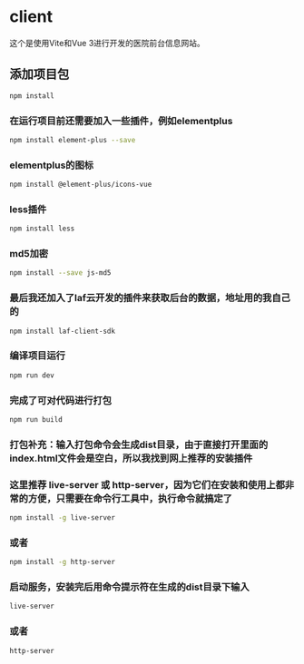 # client

这个是使用Vite和Vue 3进行开发的医院前台信息网站。

## 添加项目包

```sh
npm install
```

### 在运行项目前还需要加入一些插件，例如elementplus

```sh
npm install element-plus --save
```

### elementplus的图标

```sh
npm install @element-plus/icons-vue
```

### less插件

```sh
npm install less
```

### md5加密

```sh
npm install --save js-md5
```

### 最后我还加入了laf云开发的插件来获取后台的数据，地址用的我自己的

```sh
npm install laf-client-sdk
```

### 编译项目运行

```sh
npm run dev
```

### 完成了可对代码进行打包

```sh
npm run build
```

### 打包补充：输入打包命令会生成dist目录，由于直接打开里面的index.html文件会是空白，所以我找到网上推荐的安装插件
### 这里推荐 live-server 或 http-server，因为它们在安装和使用上都非常的方便，只需要在命令行工具中，执行命令就搞定了

```sh
npm install -g live-server
```

### 或者

```sh
npm install -g http-server
```

### 启动服务，安装完后用命令提示符在生成的dist目录下输入

```sh
live-server
```

### 或者

```sh
http-server
```
